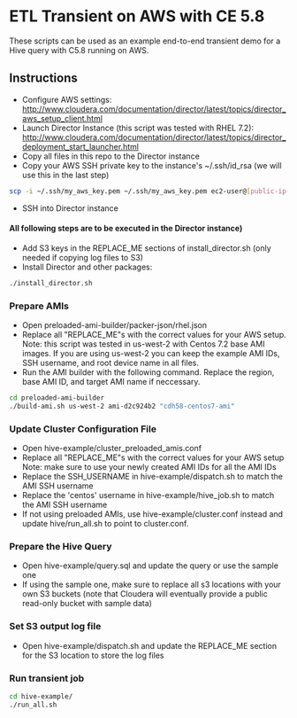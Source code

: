 # ETL Transient on AWS with CE 5.8

These scripts can be used as an example end-to-end transient demo for a Hive query with C5.8 running on AWS.  

## Instructions

- Configure AWS settings: http://www.cloudera.com/documentation/director/latest/topics/director_aws_setup_client.html
- Launch Director Instance (this script was tested with RHEL 7.2): http://www.cloudera.com/documentation/director/latest/topics/director_deployment_start_launcher.html
- Copy all files in this repo to the Director instance
- Copy your AWS SSH private key to the instance's  ~/.ssh/id_rsa (we will use this in the last step)
```sh
scp -i ~/.ssh/my_aws_key.pem ~/.ssh/my_aws_key.pem ec2-user@[public-ip-address]:/home/ec2-user/.ssh/id_rsa
```
- SSH into Director instance 

#### All following steps are to be executed in the Director instance)

- Add S3 keys in the REPLACE_ME sections of install_director.sh (only needed if copying log files to S3)
- Install Director and other packages: 

```sh
./install_director.sh
```

### Prepare AMIs
- Open preloaded-ami-builder/packer-json/rhel.json
- Replace all "REPLACE_ME"s with the correct values for your AWS setup.
  Note: this script was tested in us-west-2 with Centos 7.2 base AMI images. If you are using us-west-2 you can keep the example AMI IDs, SSH username, and root device name in all files.
- Run the AMI builder with the following command.  Replace the region, base AMI ID, and target AMI name if neccessary.
```sh
cd preloaded-ami-builder
./build-ami.sh us-west-2 ami-d2c924b2 "cdh58-centos7-ami"
```

### Update Cluster Configuration File
- Open hive-example/cluster_preloaded_amis.conf 
- Replace all "REPLACE_ME"s with the correct values for your AWS setup
  Note:  make sure to use your newly created AMI IDs for all the AMI IDs
- Replace the SSH_USERNAME in hive-example/dispatch.sh to match the AMI SSH username
- Replace the 'centos' username in hive-example/hive_job.sh to match the AMI SSH username
- If not using preloaded AMIs, use hive-example/cluster.conf instead and update hive/run_all.sh to point to cluster.conf.

### Prepare the Hive Query
- Open hive-example/query.sql and update the query or use the sample one
- If using the sample one, make sure to replace all s3 locations with your own S3 buckets (note that Cloudera will eventually provide a public read-only bucket with sample data)

### Set S3 output log file
- Open hive-example/dispatch.sh and update the REPLACE_ME section for the S3 location to store the log files

### Run transient job
```sh
cd hive-example/
./run_all.sh
```
